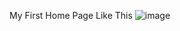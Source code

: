 My First Home Page Like This
![image](https://github.com/JohnsonBrain/chou-home/assets/143589972/087b2b58-2b75-4e77-b21a-db405a2c843c)
